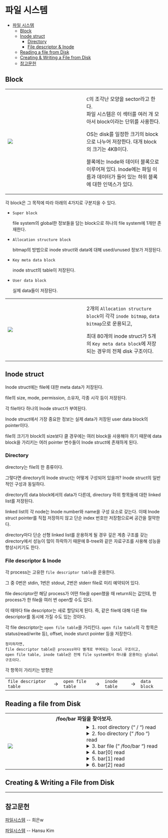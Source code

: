 # 파일 시스템

- [파일 시스템](#파일-시스템)
  - [Block](#block)
  - [Inode struct](#inode-struct)
    - [Directory](#directory)
    - [File descriptor & Inode](#file-descriptor--inode)
  - [Reading a file from Disk](#reading-a-file-from-disk)
  - [Creating & Writing a File from Disk](#creating--writing-a-file-from-disk)
  - [참고문헌](#참고문헌)

## Block

<table>
<tr>
  <td width="50%">
    <img src="https://img1.daumcdn.net/thumb/R1280x0/?scode=mtistory2&fname=https%3A%2F%2Fblog.kakaocdn.net%2Fdn%2Fb2MSQM%2FbtqFjc2CP8t%2F5Jv2MbqFws4bkKdk0EZpa1%2Fimg.png">
  </td>
  <td>
    <p>
      <code>C</code>의 조각난 모양을 sector라고 한다.
      <br/>
      파일 시스템은 이 섹터를 여러 개 모아서 block이라는 단위를 사용한다.
    </p>
    <p>
      OS는 disk를 일정한 크기의 block으로 나누어 저장한다. 대개 block의 크기는 4KB이다. 
    </p>
    <p>
      블록에는 Inode와 데이터 블록으로 이루어져 있다.
      Inode에는 파일 이름과 데이터가 들어 있는 하위 블록에 대한 인덱스가 있다.
    </p>
  </td>
</tr>
</table>

각 block은 그 목적에 따라 아래의 4가지로 구분지을 수 있다.

- `Super block`

  file system의 global한 정보들을 담는 block으로 하나의 file system에 1개만 존재한다.
  <br/>

- `Allocation structure block`

  bitmap의 방법으로 inode struct와 data에 대해 used/unused 정보가 저장된다.
  <br/>

- `Key meta data block`

  inode struct의 table이 저장된다.
  <br/>

- `User data block`

  실제 data들이 저장된다.
  <br/>

<table>
<tr>
  <td width="50%">
    <img src="https://cpm0722.github.io/assets/images/2020-12-01-File-System/02.png">
  </td>
  <td>
    <p>
      2개의 <code>Allocation structure block</code>이 각각 
      <code>inode bitmap</code>, <code>data bitmap</code>으로 운용되고,       
    </p>
    <p>
      최대 80개의 inode struct가 5개의 <code>Key meta data block</code>에 저장되는 경우의 전체 disk 구조이다.      
    </p>
  </td>
</tr>
</table>

## Inode struct

Inode struct에는 file에 대한 meta data가 저장된다. 

file의 size, mode, permission, 소유자, 각종 시각 등이 저장된다.

각 file마다 하나의 Inode struct가 부여된다.

Inode struct에서 가장 중요한 정보는 실제 data가 저장된 user data block의 pointer이다. 

file의 크기가 block의 size보다 클 경우에는 여러 block을 사용해야 하기 때문에 data block을 가리키는 여러 pointer 변수들이 Inode struct에 존재하게 된다.

### Directory

directory는 file의 한 종류이다. 

그렇다면 directory의 Inode struct는 어떻게 구성되어 있을까? Inode struct의 일반적인 구성과 동일하다. 

directory의 data block에서의 data가 다른데, directory 하위 항목들에 대한 linked list를 저장된다. 

linked list의 각 node는 Inode number와 name을 구성 요소로 갖는다. 
이때 Inode struct pointer를 직접 저장하지 않고 단순 index 번호만 저장함으로써 공간을 절약한다.

directory마다 단순 선형 linked list를 운용하게 될 경우 깊은 계층 구조를 갖는 directory에서 성능이 많이 하락하기 때문에 B-tree와 같은 자료구조를 사용해 성능을 향상시키기도 한다.

### File descriptor & Inode

각 process는 고유한 `file descriptor table`을 운용한다. 

그 중 0번은 stdin, 1번은 stdout, 2번은 stderr file로 미리 예약되어 있다. 

file descriptor란 해당 process가 어떤 file을 open했을 때 return되는 값인데, 한 process가 한 file을 여러 번 open할 수도 있다. 

이 때마다 file descriptor는 새로 할당되게 된다. 즉, 같은 file에 대해 다른 file descriptor를 동시에 가질 수도 있는 것이다. 

각 file descriptor는 `open file table`을 가리킨다. 
`open file table`의 각 항목은 status(read/write 등), offset, inode sturct pointer 등을 저장한다. 

    정리하자면, 
    file descriptor table은 process마다 별개로 부여되는 local 구조이고,
    open file table, inode table은 전체 file system에서 하나를 운용하는 global 구조이다.

각 항목이 가리키는 방향은 

<table border="0">
 <tr>
    <td><code>file descriptor table</code></td>
    <td rowspan="2" >→ </td>
    <td><code>open file table</code></td>
    <td rowspan="2" >→ </td>
    <td><code>inode table</code></td>
    <td rowspan="2" >→ </td>
    <td><code>data block</code></td>
 </tr> 
</table>

## Reading a file from Disk

<table>
<tr>
  <th colspan="2">
    /foo/bar 파일을 찾아보자.
  </th>
</tr>
<tr>
  <td width="50%">
    <img src="https://cpm0722.github.io/assets/images/2020-12-01-File-System/03.png">
  </td>
  <td>
    <details>
      <summary>1. root directory (“ / “) read</summary>
      <blockquote>
        a. root의 inode struct read
        <br/>
          &nbsp;&nbsp;&nbsp;&nbsp;root의 block pointer 획득
        <br/>
        b. root의 data block read
        <br/>
          &nbsp;&nbsp;&nbsp;&nbsp;root의 하위 항목들에 대한 linked list 획득
      </blockquote>
      </div>
    </details>
    <details>
      <summary>2. foo directory (“ /foo “) read</summary>
      <blockquote>
        a. root의 하위 항목들에 대한 linked list에서
        <br/>
          &nbsp;&nbsp;&nbsp;&nbsp;이름이 “foo”인 항목의 inode number 획득
        <br/>
        b. inode number를 통해 inode table에서의 주소 계산
        <br/>
        c. foo의 inode sturct read
        <br/>
          &nbsp;&nbsp;&nbsp;&nbsp;foo의 block pointer 획득
        <br/>
        d. foo의 data block read
        <br/>
          &nbsp;&nbsp;&nbsp;&nbsp;foo의 하위 항목들에 대한 linked list 획득
      </blockquote>
      </div>
    </details>
    <details>
      <summary>3. bar file (“ /foo/bar “) read</summary>      
      <blockquote>
        a. bar의 하위 항목들에 대한 linked list에서 
        <br/>
          &nbsp;&nbsp;&nbsp;&nbsp;이름이 “bar”인 항목의 inode number 획득        
        <br/>
        b. inode number를 통해 inode table에서의 주소 계산
        <br/>
        c. bar의 inode struct read
      </blockquote>
      </div>
    </details>
    <details>
      <summary>4. bar[0] read</summary>
      <blockquote>
        a. bar의 inode struct에서
        <br/>
          &nbsp;&nbsp;&nbsp;&nbsp;첫번째 data block pointer 획득
        <br/>
        b. data block read
        <br/>
        c. bar inode struct write
        <br/>
          &nbsp;&nbsp;&nbsp;&nbsp;(access time 등 갱신 위함)
      </blockquote>
      </div>
    </details>
    <details>
      <summary>5. bar[1] read</summary>
      <blockquote>
        a. bar의 inode struct에서
        <br/>
          &nbsp;&nbsp;&nbsp;&nbsp;두번째 data block pointer 획득
        <br/>
        b. data block read
        <br/>
        c. bar inode struct write
        <br/>
          &nbsp;&nbsp;&nbsp;&nbsp;(access time 등 갱신 위함)
      </blockquote>
      </div>
    </details>
    <details>
      <summary>6. bar[2] read</summary>
      <blockquote>
        a. bar의 inode struct에서
        <br/>
          &nbsp;&nbsp;&nbsp;&nbsp;세번째 data block pointer 획득
        <br/>
        b. data block read
        <br/>
        c. bar inode struct write
        <br/>
          &nbsp;&nbsp;&nbsp;&nbsp;(access time 등 갱신 위함)
      </blockquote>
      </div>
    </details>    
  </td>
</tr>
</table>

## Creating & Writing a File from Disk

<hr/>

## 참고문헌

[파일시스템](https://hini7.tistory.com/88) -- 희은w

[파일시스템](https://cpm0722.github.io/operating-system/file-system) -- Hansu Kim